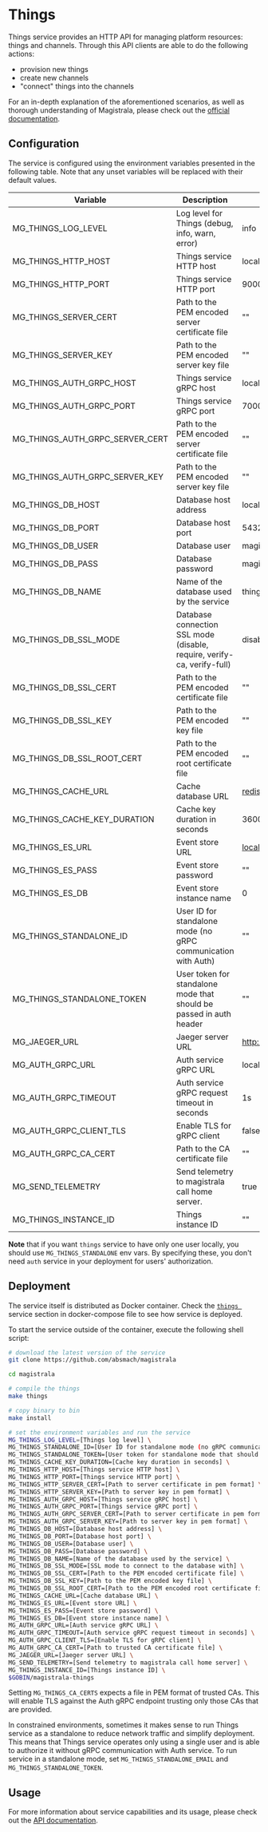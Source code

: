 # Things

Things service provides an HTTP API for managing platform resources: things and channels.
Through this API clients are able to do the following actions:

- provision new things
- create new channels
- "connect" things into the channels

For an in-depth explanation of the aforementioned scenarios, as well as thorough
understanding of Magistrala, please check out the [official documentation][doc].

## Configuration

The service is configured using the environment variables presented in the
following table. Note that any unset variables will be replaced with their
default values.

| Variable                        | Description                                                             | Default                          |
| ------------------------------- | ----------------------------------------------------------------------- | -------------------------------- |
| MG_THINGS_LOG_LEVEL             | Log level for Things (debug, info, warn, error)                         | info                             |
| MG_THINGS_HTTP_HOST             | Things service HTTP host                                                | localhost                        |
| MG_THINGS_HTTP_PORT             | Things service HTTP port                                                | 9000                             |
| MG_THINGS_SERVER_CERT           | Path to the PEM encoded server certificate file                         | ""                               |
| MG_THINGS_SERVER_KEY            | Path to the PEM encoded server key file                                 | ""                               |
| MG_THINGS_AUTH_GRPC_HOST        | Things service gRPC host                                                | localhost                        |
| MG_THINGS_AUTH_GRPC_PORT        | Things service gRPC port                                                | 7000                             |
| MG_THINGS_AUTH_GRPC_SERVER_CERT | Path to the PEM encoded server certificate file                         | ""                               |
| MG_THINGS_AUTH_GRPC_SERVER_KEY  | Path to the PEM encoded server key file                                 | ""                               |
| MG_THINGS_DB_HOST               | Database host address                                                   | localhost                        |
| MG_THINGS_DB_PORT               | Database host port                                                      | 5432                             |
| MG_THINGS_DB_USER               | Database user                                                           | magistrala                       |
| MG_THINGS_DB_PASS               | Database password                                                       | magistrala                       |
| MG_THINGS_DB_NAME               | Name of the database used by the service                                | things                           |
| MG_THINGS_DB_SSL_MODE           | Database connection SSL mode (disable, require, verify-ca, verify-full) | disable                          |
| MG_THINGS_DB_SSL_CERT           | Path to the PEM encoded certificate file                                | ""                               |
| MG_THINGS_DB_SSL_KEY            | Path to the PEM encoded key file                                        | ""                               |
| MG_THINGS_DB_SSL_ROOT_CERT      | Path to the PEM encoded root certificate file                           | ""                               |
| MG_THINGS_CACHE_URL             | Cache database URL                                                      | <redis://localhost:6379/0>       |
| MG_THINGS_CACHE_KEY_DURATION    | Cache key duration in seconds                                           | 3600                             |
| MG_THINGS_ES_URL                | Event store URL                                                         | <localhost:6379>                 |
| MG_THINGS_ES_PASS               | Event store password                                                    | ""                               |
| MG_THINGS_ES_DB                 | Event store instance name                                               | 0                                |
| MG_THINGS_STANDALONE_ID         | User ID for standalone mode (no gRPC communication with Auth)           | ""                               |
| MG_THINGS_STANDALONE_TOKEN      | User token for standalone mode that should be passed in auth header     | ""                               |
| MG_JAEGER_URL                   | Jaeger server URL                                                       | <http://jaeger:14268/api/traces> |
| MG_AUTH_GRPC_URL                | Auth service gRPC URL                                                   | localhost:7001                   |
| MG_AUTH_GRPC_TIMEOUT            | Auth service gRPC request timeout in seconds                            | 1s                               |
| MG_AUTH_GRPC_CLIENT_TLS         | Enable TLS for gRPC client                                              | false                            |
| MG_AUTH_GRPC_CA_CERT            | Path to the CA certificate file                                         | ""                               |
| MG_SEND_TELEMETRY               | Send telemetry to magistrala call home server.                          | true                             |
| MG_THINGS_INSTANCE_ID           | Things instance ID                                                      | ""                               |

**Note** that if you want `things` service to have only one user locally, you should use `MG_THINGS_STANDALONE` env vars. By specifying these, you don't need `auth` service in your deployment for users' authorization.

## Deployment

The service itself is distributed as Docker container. Check the [`things `](https://github.com/absmach/magistrala/blob/main/docker/docker-compose.yml#L167-L194) service section in
docker-compose file to see how service is deployed.

To start the service outside of the container, execute the following shell script:

```bash
# download the latest version of the service
git clone https://github.com/absmach/magistrala

cd magistrala

# compile the things
make things

# copy binary to bin
make install

# set the environment variables and run the service
MG_THINGS_LOG_LEVEL=[Things log level] \
MG_THINGS_STANDALONE_ID=[User ID for standalone mode (no gRPC communication with auth)] \
MG_THINGS_STANDALONE_TOKEN=[User token for standalone mode that should be passed in auth header] \
MG_THINGS_CACHE_KEY_DURATION=[Cache key duration in seconds] \
MG_THINGS_HTTP_HOST=[Things service HTTP host] \
MG_THINGS_HTTP_PORT=[Things service HTTP port] \
MG_THINGS_HTTP_SERVER_CERT=[Path to server certificate in pem format] \
MG_THINGS_HTTP_SERVER_KEY=[Path to server key in pem format] \
MG_THINGS_AUTH_GRPC_HOST=[Things service gRPC host] \
MG_THINGS_AUTH_GRPC_PORT=[Things service gRPC port] \
MG_THINGS_AUTH_GRPC_SERVER_CERT=[Path to server certificate in pem format] \
MG_THINGS_AUTH_GRPC_SERVER_KEY=[Path to server key in pem format] \
MG_THINGS_DB_HOST=[Database host address] \
MG_THINGS_DB_PORT=[Database host port] \
MG_THINGS_DB_USER=[Database user] \
MG_THINGS_DB_PASS=[Database password] \
MG_THINGS_DB_NAME=[Name of the database used by the service] \
MG_THINGS_DB_SSL_MODE=[SSL mode to connect to the database with] \
MG_THINGS_DB_SSL_CERT=[Path to the PEM encoded certificate file] \
MG_THINGS_DB_SSL_KEY=[Path to the PEM encoded key file] \
MG_THINGS_DB_SSL_ROOT_CERT=[Path to the PEM encoded root certificate file] \
MG_THINGS_CACHE_URL=[Cache database URL] \
MG_THINGS_ES_URL=[Event store URL] \
MG_THINGS_ES_PASS=[Event store password] \
MG_THINGS_ES_DB=[Event store instance name] \
MG_AUTH_GRPC_URL=[Auth service gRPC URL] \
MG_AUTH_GRPC_TIMEOUT=[Auth service gRPC request timeout in seconds] \
MG_AUTH_GRPC_CLIENT_TLS=[Enable TLS for gRPC client] \
MG_AUTH_GRPC_CA_CERT=[Path to trusted CA certificate file] \
MG_JAEGER_URL=[Jaeger server URL] \
MG_SEND_TELEMETRY=[Send telemetry to magistrala call home server] \
MG_THINGS_INSTANCE_ID=[Things instance ID] \
$GOBIN/magistrala-things
```

Setting `MG_THINGS_CA_CERTS` expects a file in PEM format of trusted CAs. This will enable TLS against the Auth gRPC endpoint trusting only those CAs that are provided.

In constrained environments, sometimes it makes sense to run Things service as a standalone to reduce network traffic and simplify deployment. This means that Things service
operates only using a single user and is able to authorize it without gRPC communication with Auth service.
To run service in a standalone mode, set `MG_THINGS_STANDALONE_EMAIL` and `MG_THINGS_STANDALONE_TOKEN`.

## Usage

For more information about service capabilities and its usage, please check out
the [API documentation](https://docs.api.magistrala.abstractmachines.fr/?urls.primaryName=things-openapi.yml).

[doc]: https://docs.magistrala.abstractmachines.fr
